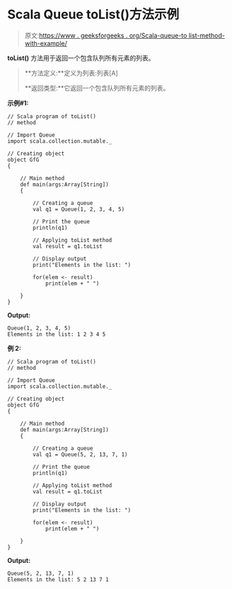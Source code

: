 # Scala Queue toList()方法示例

> 原文:[https://www . geeksforgeeks . org/Scala-queue-to list-method-with-example/](https://www.geeksforgeeks.org/scala-queue-tolist-method-with-example/)

**toList()** 方法用于返回一个包含队列所有元素的列表。

> **方法定义:**定义为列表:列表[A]
> 
> **返回类型:**它返回一个包含队列所有元素的列表。

**示例#1:**

```
// Scala program of toList() 
// method 

// Import Queue  
import scala.collection.mutable._

// Creating object 
object GfG 
{ 

    // Main method 
    def main(args:Array[String]) 
    { 

        // Creating a queue 
        val q1 = Queue(1, 2, 3, 4, 5) 

        // Print the queue
        println(q1)

        // Applying toList method 
        val result = q1.toList

        // Display output
        print("Elements in the list: ")

        for(elem <- result)
            print(elem + " ")

    } 
} 
```

**Output:**

```
Queue(1, 2, 3, 4, 5)
Elements in the list: 1 2 3 4 5

```

**例 2:**

```
// Scala program of toList() 
// method 

// Import Queue  
import scala.collection.mutable._

// Creating object 
object GfG 
{ 

    // Main method 
    def main(args:Array[String]) 
    { 

        // Creating a queue 
        val q1 = Queue(5, 2, 13, 7, 1) 

        // Print the queue
        println(q1)

        // Applying toList method 
        val result = q1.toList

        // Display output
        print("Elements in the list: ")

        for(elem <- result)
            print(elem + " ")

    } 
} 
```

**Output:**

```
Queue(5, 2, 13, 7, 1)
Elements in the list: 5 2 13 7 1

```